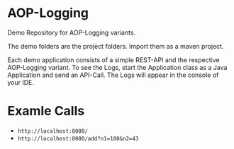 # AOP-Logging

Demo Repository for AOP-Logging variants.

The demo folders are the project folders.
Import them as a maven project.

Each demo application consists of a simple REST-API and the respective AOP-Logging variant.
To see the Logs, start the Application class as a Java Application and send an API-Call. The Logs will appear in the console of your IDE.

# Examle Calls

- `http://localhost:8080/` 
- `http://localhost:8080/add?n1=100&n2=43`
